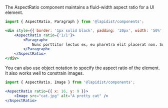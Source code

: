 The AspectRatio component maintains a fluid-width aspect ratio for a UI element.

```jsx harmony
import { AspectRatio, Paragraph } from '@lapidist/components';

<div style={{ border: '1px solid black', padding: '20px', width: '50%', margin: '0 auto' }}>
    <AspectRatio ratio={'1/1'}>
        <Paragraph>
            Nunc porttitor lectus ex, eu pharetra elit placerat non. Suspendisse nec ultrices augue, et varius velit. Vestibulum ante ipsum primis in faucibus orci luctus et ultrices posuere cubilia curae; Morbi sollicitudin sed turpis et vulputate. Nam consequat porttitor scelerisque. Nulla ultricies enim at eros accumsan interdum. Aenean egestas enim mi, nec tincidunt libero gravida et.
        </Paragraph>
    </AspectRatio>
</div>
```

You can also use object notation to specify the aspect ratio of the element. It also works well to constrain images.

```jsx harmony
import { AspectRatio, Image } from '@lapidist/components';

<AspectRatio ratio={{ x: 16, y: 9 }}>
    <Image src="cat.jpg" alt="A pretty cat" />
</AspectRatio>
```
